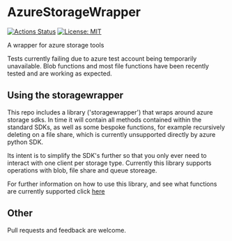 # AzureStorageWrapper
[![Actions Status](https://github.com/joe-easley/AzureStorageWrapper/workflows/Behave%20Tests/badge.svg)](https://github.com/joe-easley/AzureStorageWrapper/actions)
[![License: MIT](https://img.shields.io/badge/License-MIT-yellow.svg)](https://opensource.org/licenses/MIT)


A wrapper for azure storage tools

Tests currently failing due to azure test account being temporarily unavailable. Blob functions and most file functions have been recently tested and are working as expected.

## Using the storagewrapper

This repo includes a library ('storagewrapper') that wraps around azure storage sdks. In time it will contain all methods contained within the standard SDKs, as well as some bespoke functions, for example recursively deleting on a file share, which is currently unsupported directly by azure python SDK.

Its intent is to simplify the SDK's further so that you only ever need to interact with one client per storage type. Currently this library supports operations with blob, file share and queue storeage.

For further information on how to use this library, and see what functions are currently supported click [here](https://github.com/joe-easley/AzureStorageWrapper/blob/main/main/README.md)

## Other

Pull requests and feedback are welcome. 
